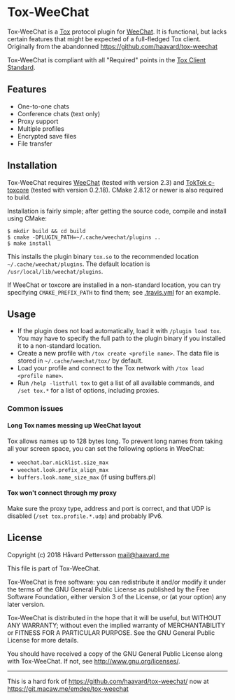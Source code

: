 # Tox-WeeChat
Tox-WeeChat is a [Tox][1] protocol plugin for [WeeChat][2]. It is functional,
but lacks certain features that might be expected of a full-fledged Tox client.
Originally from the abandonned https://github.com/haavard/tox-weechat

Tox-WeeChat is compliant with all "Required" points in the [Tox Client
Standard][3].


## Features
 - One-to-one chats
 - Conference chats (text only)
 - Proxy support
 - Multiple profiles
 - Encrypted save files
 - File transfer

## Installation
Tox-WeeChat requires [WeeChat][2] (tested with version 2.3) and [TokTok
c-toxcore][4] (tested with version 0.2.18). CMake 2.8.12 or newer is also
required to build. 

Installation is fairly simple; after getting the source code, compile
and install using CMake:

    $ mkdir build && cd build
    $ cmake -DPLUGIN_PATH=~/.cache/weechat/plugins ..
    $ make install

This installs the plugin binary `tox.so` to the recommended location
`~/.cache/weechat/plugins`. The default location is `/usr/local/lib/weechat/plugins`.

If WeeChat or toxcore are installed in a non-standard location, you can try
specifying `CMAKE_PREFIX_PATH` to find them; see [.travis.yml](.travis.yml) for
an example.

## Usage
 - If the plugin does not load automatically, load it with `/plugin load tox`.
   You may have to specify the full path to the plugin binary if you installed
   it to a non-standard location.
 - Create a new profile with `/tox create <profile name>`. The data file is
   stored in `~/.cache/weechat/tox/` by default.
 - Load your profile and connect to the Tox network with
   `/tox load <profile name>`.
 - Run `/help -listfull tox` to get a list of all available commands, and
   `/set tox.*` for a list of options, including proxies.

### Common issues
#### Long Tox names messing up WeeChat layout
Tox allows names up to 128 bytes long. To prevent long names from taking all
your screen space, you can set the following options in WeeChat:
 - `weechat.bar.nicklist.size_max`
 - `weechat.look.prefix_align_max`
 - `buffers.look.name_size_max` (if using buffers.pl)

#### Tox won't connect through my proxy
Make sure the proxy type, address and port is correct, and that UDP is
disabled (`/set tox.profile.*.udp`) and probably IPv6.

## License
Copyright (c) 2018 Håvard Pettersson <mail@haavard.me>

This file is part of Tox-WeeChat.

Tox-WeeChat is free software: you can redistribute it and/or modify
it under the terms of the GNU General Public License as published by
the Free Software Foundation, either version 3 of the License, or
(at your option) any later version.

Tox-WeeChat is distributed in the hope that it will be useful,
but WITHOUT ANY WARRANTY; without even the implied warranty of
MERCHANTABILITY or FITNESS FOR A PARTICULAR PURPOSE.  See the
GNU General Public License for more details.

You should have received a copy of the GNU General Public License
along with Tox-WeeChat.  If not, see <http://www.gnu.org/licenses/>.

[1]: http://tox.chat
[2]: http://weechat.org
[3]: https://github.com/Tox/Tox-Client-Standard
[4]: https://github.com/TokTok/c-toxcore

---

This is a hard fork of https://github.com/haavard/tox-weechat/
now at https://git.macaw.me/emdee/tox-weechat
